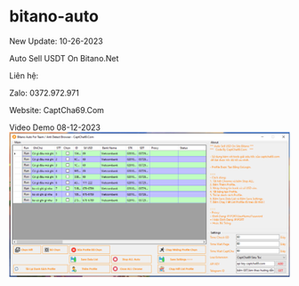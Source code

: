 # bitano-auto

New Update: 10-26-2023

Auto Sell USDT On Bitano.Net

Liên hệ:

Zalo: 0372.972.971

Website: CaptCha69.Com


Video Demo 08-12-2023
[![Watch the video](bitano.PNG)]([https://youtu.be/vt5fpE0bzSY](https://www.youtube.com/watch?v=9lKMdAgujwQ)https://www.youtube.com/watch?v=9lKMdAgujwQ)

